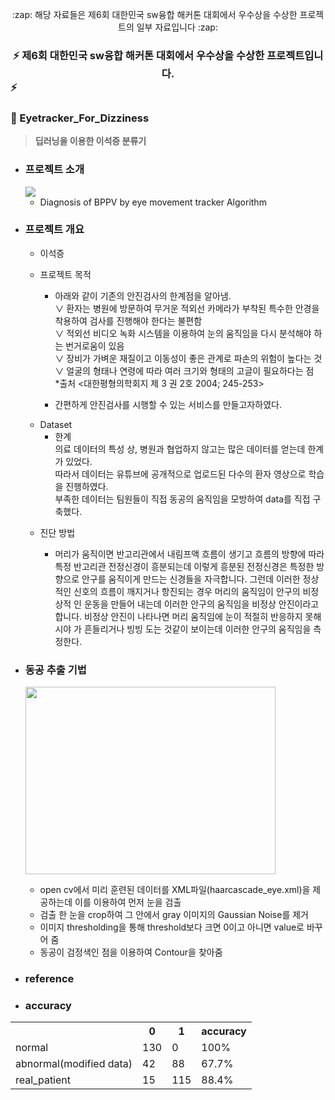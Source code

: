 <p align="center" >
  :zap: 해당 자료들은 제6회 대한민국 sw융합 해커톤 대회에서 우수상을 수상한 프로젝트의 일부 자료입니다 :zap:
</p>
  
  
### <center> :zap: 제6회 대한민국 sw융합 해커톤 대회에서 우수상을 수상한 프로젝트입니다. </center> :zap:



### :mag_right: Eyetracker_For_Dizziness

>**딥러닝을 이용한 이석증 분류기** 

* ### 프로젝트 소개
  <img src="https://user-images.githubusercontent.com/50096655/82443986-6fa8ba00-9add-11ea-9bd4-a7159d8a6093.gif">

  
  - Diagnosis of BPPV by eye movement tracker Algorithm
  

* ### 프로젝트 개요
  * 이석증
  
  * 프로젝트 목적<br>
    - 아래와 같이 기존의 안진검사의 한계점을 알아냄.<br>
      ∨ 환자는 병원에 방문하여 무거운 적외선 카메라가 부착된 특수한 안경을 착용하여 검사를 진행해야 한다는 불편함<br>
      ∨ 적외선 비디오 녹화 시스템을 이용하여 눈의 움직임을 다시 분석해야 하는 번거로움이 있음<br>
      ∨ 장비가 가벼운 재질이고 이동성이 좋은 관계로 파손의 위험이 높다는 것<br>
      ∨ 얼굴의 형태나 연령에 따라 여러 크기와 형태의 고글이 필요하다는 점<br>
        *출처 <대한평형의학회지 제 3 권 2호 2004; 245-253><br>
    
     - 간편하게 안진검사를 시행할 수 있는 서비스를 만들고자하였다.
    
   
  - Dataset<br>
    * 한계<br>
    의료 데이터의 특성 상, 병원과 협업하지 않고는 많은 데이터를 얻는데 한계가 있었다.<br>
    따라서 데이터는 유튜브에 공개적으로 업로드된 다수의 환자 영상으로 학습을 진행하였다.<br>
    부족한 데이터는 팀원들이 직접 동공의 움직임을 모방하여 data를 직접 구축했다.
  
  
  * 진단 방법
  
    * 머리가 움직이면 반고리관에서 내림프액 흐름이 생기고 흐름의 방향에 따라 특정 반고리관 전정신경이 흥분되는데 이렇게 흥분된 전정신경은 특정한 방      향으로 안구를 움직이게 만드는 신경들을 자극합니다. 그런데 이러한 정상적인 신호의 흐름이 깨지거나 항진되는 경우 머리의 움직임이 안구의 비정상적      인 운동을 만들어 내는데 이러한 안구의 움직임을 비정상 안진이라고 합니다. 비정상 안진이 나타나면 머리 움직임에 눈이 적절히 반응하지 못해 시야      가 흔들리거나 빙빙 도는 것같이 보이는데 이러한 안구의 움직임을 측정한다.

* ### 동공 추출 기법

  <img src="https://user-images.githubusercontent.com/50096655/82442944-96fe8780-9adb-11ea-9ede-89d3b77751cf.gif" width="400" height="300"></img>
  * open cv에서 미리 훈련된 데이터를 XML파일(haarcascade_eye.xml)을 제공하는데 이를 이용하여 먼저 눈을 검출
  * 검출 한 눈을 crop하여 그 안에서 gray 이미지의 Gaussian Noise를 제거
  * 이미지 thresholding을 통해 threshold보다 크면 0이고 아니면 value로 바꾸어 줌
  * 동공이 검정색인 점을 이용하여 Contour을 찾아줌
  




* ### reference

* ###  accuracy
<table>
  <th> </th>
  <th>0</th>
  <th>1</th>
  <th>accuracy</th>
  <tr>
    <td >normal</td>
    <td>130</td>
    <td>0</td>
    <td>100%</td>
  </tr>
    <tr>
    <td >abnormal(modified data)</td>
    <td>42</td>
    <td>88</td>
    <td>67.7%</td>
  </tr>
    <tr>
    <td >real_patient</td>
    <td>15</td>
    <td>115</td>
    <td>88.4%</td>
  </tr>
</table>
